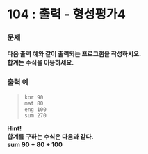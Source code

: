 # 104 : 출력 - 형성평가4

### 문제
**다음 출력 예와 같이 출력되는 프로그램을 작성하시오.<br>
합계는 수식을 이용하세요.**

### 출력 예
>     kor 90
>     mat 80
>     eng 100
>     sum 270

**Hint!**<br>
**합계를 구하는 수식은 다음과 같다.<br>
sum 90 + 80 + 100**<br>
